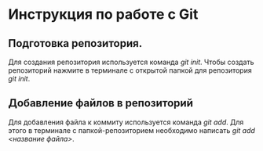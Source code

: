  # Инструкция по работе с Git
 
 ## Подготовка репозитория.
 
 Для создания репозитория используется команда *git init*. Чтобы создать репозиторий нажмите в терминале с открытой папкой для репозитория *git init*.

## Добавление файлов в репозиторий

Для добавления файла к коммиту используется команда *git add*. Для этого в терминале с папкой-репозиторием необходимо написать *git add <название файла>*.